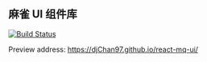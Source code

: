 ## 麻雀 UI 组件库

[![Build Status](https://travis-ci.com/djChan97/react-mq-ui.svg?branch=master)](https://travis-ci.com/XXIANG1997/react-mq-ui)

Preview address: https://djChan97.github.io/react-mq-ui/
